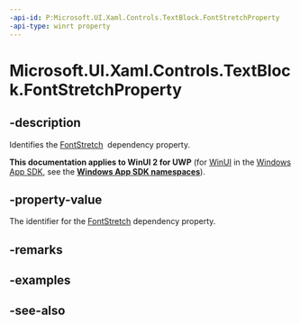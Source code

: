 ```yaml
---
-api-id: P:Microsoft.UI.Xaml.Controls.TextBlock.FontStretchProperty
-api-type: winrt property
---
```


<!-- Property syntax
public Windows.UI.Xaml.DependencyProperty FontStretchProperty { get; }
-->

# Microsoft.UI.Xaml.Controls.TextBlock.FontStretchProperty

## -description
Identifies the [FontStretch](textblock_fontstretch.md)  dependency property.

**This documentation applies to WinUI 2 for UWP** (for [WinUI](/windows/apps/winui/winui3/) in the [Windows App SDK](/windows/apps/windows-app-sdk/), see the **[Windows App SDK namespaces](/windows/windows-app-sdk/api/winrt/)**).

## -property-value
The identifier for the [FontStretch](textblock_fontstretch.md) dependency property.

## -remarks

## -examples

## -see-also
